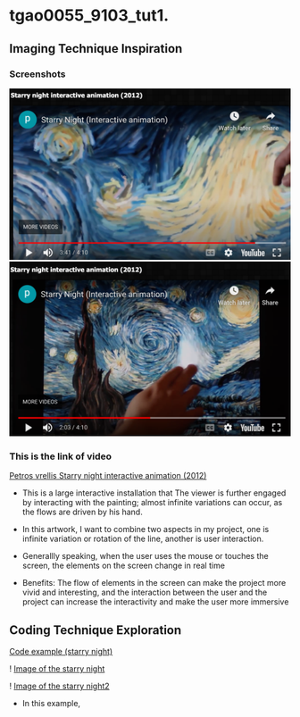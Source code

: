 # tgao0055_9103_tut1.

## Imaging Technique Inspiration 
### Screenshots

![Image of starry night 1](asset/Van%20Gogh1.png)
![Image of starry night 2](asset/Van%20Gogh2.png)

### This is the link of video 
[Petros vrellis Starry night interactive animation (2012)](http://artof01.com/vrellis/works/starry_night.html) 

- This is a large interactive installation that The viewer is further engaged by interacting with the painting; almost infinite variations can occur, as the flows are driven by his hand. 

- In this artwork, I want to combine two aspects in my project, one is infinite variation or rotation of the line, another is user interaction. 

- Generallly speaking, when the user uses the mouse or touches the screen, the elements on the screen change in real time

- Benefits: The flow of elements in the screen can make the project more vivid and interesting, and the interaction between the user and the project can increase the interactivity and make the user more immersive

## Coding Technique Exploration

[Code example (starry night)](https://openprocessing.org/sketch/1209499)

! [Image of the starry night](asset/starry%20night.png)

! [Image of the starry night2](asset/starry%20night2.png)

- In this example, 





